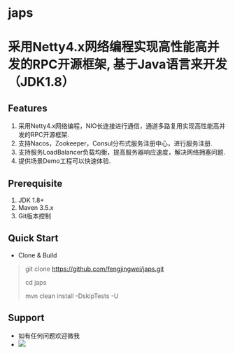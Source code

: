 # japs #
# 采用Netty4.x网络编程实现高性能高并发的RPC开源框架, 基于Java语言来开发（JDK1.8） #

## Features ##
1. 采用Netty4.x网络编程，NIO长连接进行通信，通道多路复用实现高性能高并发的RPC开源框架.
2. 支持Nacos，Zookeeper，Consul分布式服务注册中心，进行服务注册.
3. 支持服务LoadBalancer负载均衡，提高服务器响应速度，解决网络拥塞问题.
4. 提供场景Demo工程可以快速体验.

## Prerequisite ##
1. JDK 1.8+
2. Maven 3.5.x
3. Git版本控制

## Quick Start ##
- Clone & Build
> git clone https://github.com/fengjingwei/japs.git
> 
> cd japs
> 
> mvn clean install -DskipTests -U

## Support ##
- 如有任何问题欢迎微我
- ![](https://raw.githubusercontent.com/fengjingwei/japs/master/doc/wechat.jpg)